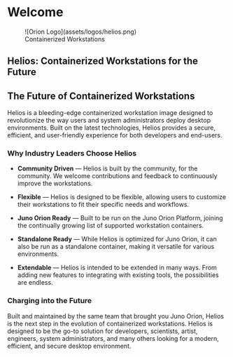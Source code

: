# Welcome

<figure markdown="span">
  ![Orion Logo](assets/logos/helios.png)
  <figcaption>Containerized Workstations</figcaption>
</figure>

## **Helios: Containerized Workstations for the Future**


## **The Future of Containerized Workstations**

Helios is a bleeding-edge containerized workstation image designed to revolutionize the way users and system administrators
deploy desktop environments. Built on the latest technologies, Helios provides a secure, efficient, and user-friendly 
experience for both developers and end-users.

### **Why Industry Leaders Choose Helios**

- **Community Driven** — Helios is built by the community, for the community. We welcome contributions and feedback to continuously improve the workstations.

- **Flexible** — Helios is designed to be flexible, allowing users to customize their workstations to fit their specific needs and workflows.

- **Juno Orion Ready** — Built to be run on the Juno Orion Platform, joining the continually growing list of supported workstation containers.

- **Standalone Ready** — While Helios is optimized for Juno Orion, it can also be run as a standalone container, making it versatile for various environments.

- **Extendable** — Helios is intended to be extended in many ways. From adding new features to integrating with existing tools, the possibilities are endless.

### **Charging into the Future**

Built and maintained by the same team that brought you Juno Orion, Helios is the next step in the evolution of containerized workstations. Helios is designed 
to be the go-to solution for developers, scientists, artist, engineers, system administrators, and many others looking for a modern, efficient, and secure desktop 
environment.


